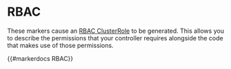 # RBAC

These markers cause an [RBAC
ClusterRole](https://kubernetes.io/docs/reference/access-authn-authz/rbac/#role-and-clusterrole)
to be generated.  This allows you to describe the permissions that your
controller requires alongside the code that makes use of those
permissions.

{{#markerdocs RBAC}}
